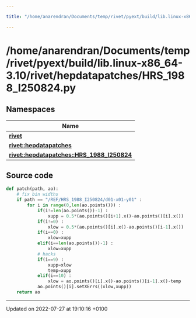 ```yaml
---

title: "/home/anarendran/Documents/temp/rivet/pyext/build/lib.linux-x86_64-3.10/rivet/hepdatapatches/HRS_1988_I250824.py"

---
```


# /home/anarendran/Documents/temp/rivet/pyext/build/lib.linux-x86_64-3.10/rivet/hepdatapatches/HRS_1988_I250824.py



## Namespaces

| Name           |
| -------------- |
| **[rivet](http://example.org/namespaces/namespacerivet/)**  |
| **[rivet::hepdatapatches](http://example.org/namespaces/namespacerivet_1_1hepdatapatches/)**  |
| **[rivet::hepdatapatches::HRS_1988_I250824](http://example.org/namespaces/namespacerivet_1_1hepdatapatches_1_1hrs__1988__i250824/)**  |




## Source code

```python
def patch(path, ao):
    # fix bin widths
    if path == "/REF/HRS_1988_I250824/d01-x01-y01" :
        for i in range(0,len(ao.points())) :
            if(i!=len(ao.points())-1) :
                xupp = 0.5*(ao.points()[i+1].x()-ao.points()[i].x())
            if(i!=0) :
                xlow = 0.5*(ao.points()[i].x()-ao.points()[i-1].x())
            if(i==0) :
                xlow=xupp
            elif(i==len(ao.points())-1) :
                xlow=xupp
            # hacks
            if(i==9) :
                xupp=xlow
                temp=xupp
            elif(i==10) :
                xlow = ao.points()[i].x()-ao.points()[i-1].x()-temp
            ao.points()[i].setXErrs((xlow,xupp))
    return ao
```


-------------------------------

Updated on 2022-07-27 at 19:10:16 +0100
